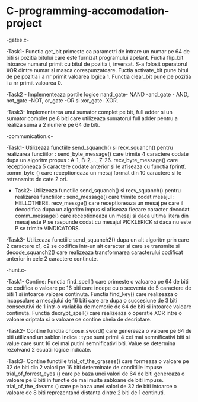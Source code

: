 # C-programming-accomodation-project

-gates.c-

-Task1-
Functia get_bit primeste ca parametri de intrare un numar pe 64 de biti si pozitia bitului care este furnizat programului apelant.
Fuctia flip_bit intoarce numarul primit cu bitul de pozitia i, inversat. S-a folosit operatorul XOR dintre numar si masca corespunzatoare.
Fuctia activate_bit pune bitul de pe pozitia i a nr primit valoarea logica 1.
Functia clear_bit pune pe pozitia i a nr primit valoarea 0.

-Task2 -
Implementeaza portile logice nand_gate- NAND -and_gate - AND, not_gate -NOT, or_gate -OR si xor_gate- XOR.

-Task3-
Implementarea unui sumator complet pe bit, full adder si un sumator complet pe 8 biti care utilizeaza sumatorul full adder pentru a realiza suma a 2 numere pe 64 de biti. 

-communication.c-

-Task1-
Utilizeaza functiile send_squanch() si recv_squanch() pentru realizarea functiilor : 
	send_byte_message() care trimite 4 caractere codate dupa un algoritm propus : A-1, B-2,..., Z-26.
	recv_byte_message() care receptioneaza 5 caractere codate anterior si le afiseaza cu functia fprintf.
	comm_byte () care receptioneaza un mesaj format din 10 caractere si le retransmite de cate 2 ori.
	
- Task2-
Utilizeaza functiile send_squanch() si recv_squanch() pentru realizarea functiilor : 
	send_message() care trimite codat mesajul : HELLOTHERE.
	recv_messge() care receptioneaza un mesaj pe care il decodifica dupa un algoritm impus si afiseaza fiecare caracter decodat.
	comm_message() care receptioneaza un mesaj si daca ultima litera din mesaj este P se raspunde codat cu mesajul PICKLERICK si 	daca nu este P se trimite VINDICATORS.

-Task3-
Utilizeaza functiile send_squanch2() dupa un alt algoritm prin care 2 caractere c1, c2 se codifica intr-un alt caracter si care se transmite si decode_squanch2() care realizeaza transformarea caracterului codificat anterior in cele 2 caractere continute.



-hunt.c-

-Task1-
Contine:
	Functia find_spell() care primeste o valoarea pe 64 de biti ce codifica o valoare pe 16 biti care incepe cu o secventa de 5 caractere de biti 1 si intoarce valoare continuta. 
	Functia find_key() care realizeaza o incapsulare a mesajului de 16 biti care are dupa o succesiune de 3 biti consecutivi de 1 intr-o variabila de memorie de 64 de biti si intoarce valoare continuta. 
	Functia decrypt_spell() care realizeaza o operatie XOR intre o valoare criptata si o valoare ce contine cheia de decriptare.

-Task2-
Contine functia choose_sword() care genereaza o valoare pe 64 de biti utilizand un sablon indica : type sunt primii 4 cei mai semnificativi biti si value care sunt 16 cei mai putini semnificativi biti. Value se determina rezolvand 2 ecuatii logice indicate.

-Task3-
Contine functiile
	trial_of_the_grasses() care formeaza o valoare pe 32 de biti din 2 valori pe 16 biti determinate de conditiile impuse 
	trial_of_forrest_eyes () care pe baza unei valori de 64 de biti genereaza o valoare pe 8 biti in functie de mai multe sabloane de biti impuse.
	trial_of_the_dreams () care pe baza unei valori de 32 de biti intoarce o valoare de 8 biti reprezentand distanta dintre 2 biti de 1 continuti.
